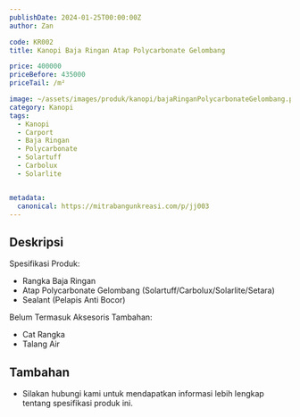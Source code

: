 ```yaml
---
publishDate: 2024-01-25T00:00:00Z
author: Zan

code: KR002
title: Kanopi Baja Ringan Atap Polycarbonate Gelombang

price: 400000
priceBefore: 435000
priceTail: /m²

image: ~/assets/images/produk/kanopi/bajaRinganPolycarbonateGelombang.png
category: Kanopi
tags:
  - Kanopi
  - Carport
  - Baja Ringan
  - Polycarbonate
  - Solartuff
  - Carbolux
  - Solarlite


metadata:
  canonical: https://mitrabangunkreasi.com/p/jj003
---
```


## Deskripsi

Spesifikasi Produk:
- Rangka Baja Ringan
- Atap Polycarbonate Gelombang (Solartuff/Carbolux/Solarlite/Setara)
- Sealant (Pelapis Anti Bocor)

Belum Termasuk Aksesoris Tambahan:
- Cat Rangka
- Talang Air

## Tambahan
- Silakan hubungi kami untuk mendapatkan informasi lebih lengkap tentang spesifikasi produk ini.